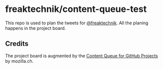 # freaktechnik/content-queue-test
This repo is used to plan the tweets for [@freaktechnik](https://twitter.com/freaktechnik).
All the planing happens in the project board.

## Credits
The project board is augmented by the [Content Queue for GitHub Projects](https://github.com/mozilla.ch/gh-projects-content-queue) by mozilla.ch.
